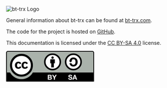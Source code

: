 
![bt-trx Logo](https://picsum.photos/400/300)

General information about bt-trx can be found at [bt-trx.com](https://bt-trx.com).

The code for the project is hosted on [GitHub](https://github.com/bt-trx).

This documentation is licensed under the [CC BY-SA 4.0](https://creativecommons.org/licenses/by-sa/4.0/) license.

![CC-BY-SA](assets/cc-by-sa.svg)  
